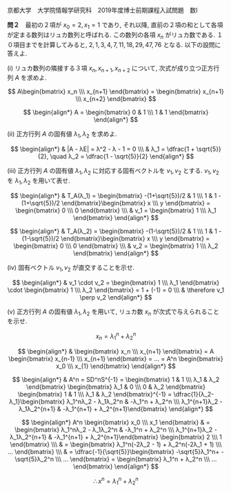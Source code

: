 京都大学　大学院情報学研究科　2019年度博士前期課程入試問題　数I

**問２**　最初の２項が $x_0 = 2, x_1 = 1$ であり, それ以降, 直前の２項の和として各項が定まる数列はリュカ数列と呼ばれる. この数列の各項 $x_n$ がリュカ数である. １０項目までを計算してみると, $2,1,3,4,7,11,18,29,47,76$ となる. 以下の設問に答えよ.

(i) リュカ数列の隣接する３項 $x_n, x_{n+1}, x_{n+2}$ について, 次式が成り立つ正方行列 $A$ を求めよ.

$$
    A\begin{bmatrix} x_n \\\ x_{n+1} \end{bmatrix} = \begin{bmatrix} x_{n+1} \\\ x_{n+2} \end{bmatrix}
$$

$$
    \begin{align*}
        A = \begin{bmatrix} 0 & 1 \\\ 1 & 1 \end{bmatrix}
    \end{align*}
$$

(ii) 正方行列 $A$ の固有値 $λ_1, λ_2$ を求めよ.

$$
    \begin{align*}
        & |A - λE| = λ^2 - λ - 1 = 0 \\\
        & λ_1 = \dfrac{1 + \sqrt{5}}{2}, \quad λ_2 = \dfrac{1 - \sqrt{5}}{2}
    \end{align*}
$$

(iii) 正方行列 $A$ の固有値 $λ_1, λ_2$ に対応する固有ベクトルを $v_1, v_2$ とする. $v_1, v_2$ を $λ_1, λ_2$ を用いて表せ.

$$
    \begin{align*}
        & T_A(λ_1) = \begin{bmatrix} -(1+\sqrt{5})/2 & 1 \\\ 1 & 1 - (1+\sqrt{5})/2 \end{bmatrix}\begin{bmatrix} x \\\ y \end{bmatrix} = \begin{bmatrix} 0 \\\ 0 \end{bmatrix} \\\
        & v_1 = \begin{bmatrix} 1 \\\ λ_1 \end{bmatrix} 
    \end{align*}
$$

$$
    \begin{align*}
        & T_A(λ_2) = \begin{bmatrix} -(1-\sqrt{5})/2 & 1 \\\ 1 & 1 - (1-\sqrt{5})/2 \end{bmatrix}\begin{bmatrix} x \\\ y \end{bmatrix} = \begin{bmatrix} 0 \\\ 0 \end{bmatrix} \\\
        & v_2 = \begin{bmatrix} 1 \\\ λ_2 \end{bmatrix} 
    \end{align*}
$$

(iv) 固有ベクトル $v_1,v_2$ が直交することを示せ.

$$
    \begin{align*}
        & v_1 \cdot v_2 = \begin{bmatrix} 1 \\\ λ_1 \end{bmatrix} \cdot  \begin{bmatrix} 1 \\\ λ_2 \end{bmatrix} = 1 + (-1) = 0 \\\
        & \therefore v_1 \perp v_2
    \end{align*}
$$

(v) 正方行列 $A$ の固有値 $λ_1, λ_2$ を用いて, リュカ数 $x_n$ が次式で与えられることを示せ.

$$
     x_n = λ_1^n + λ_2^n
$$

$$
    \begin{align*}
        & \begin{bmatrix} x_n \\\ x_{n+1} \end{bmatrix} = A \begin{bmatrix} x_{n-1} \\\ x_{n+1} \end{bmatrix} = ... = A^n \begin{bmatrix} x_0 \\\ x_{1} \end{bmatrix}
    \end{align*}
$$

$$
    \begin{align*}
        & A^n = SD^nS^{-1} = \begin{bmatrix} 1 & 1 \\\ λ_1 & λ_2 \end{bmatrix} \begin{bmatrix} λ_1 & 0 \\\ 0 & λ_2 \end{bmatrix}  \begin{bmatrix} 1 & 1 \\\ λ_1 & λ_2 \end{bmatrix}^{-1} = \dfrac{1}{λ_2-λ_1}\begin{bmatrix}  λ_1^nλ_2 - λ_1λ_2^n & -λ_1^n + λ_2^n \\\ λ_1^{n+1}λ_2 - λ_1λ_2^{n+1} & -λ_1^{n+1} + λ_2^{n+1}\end{bmatrix}
    \end{align*}
$$

$$
    \begin{align*}
        A^n \begin{bmatrix} x_0 \\\ x_1 \end{bmatrix} & = \begin{bmatrix}  λ_1^nλ_2 - λ_1λ_2^n & -λ_1^n + λ_2^n \\\ λ_1^{n+1}λ_2 - λ_1λ_2^{n+1} & -λ_1^{n+1} + λ_2^{n+1}\end{bmatrix} \begin{bmatrix} 2 \\\ 1 \end{bmatrix} \\\ & = \begin{bmatrix} λ_1^n(-2λ_2 - 1) + λ_2^n(-2λ_1 + 1) \\\ ...  \end{bmatrix} \\\ & =  \dfrac{-1}{\sqrt{5}}\begin{bmatrix} -\sqrt{5}λ_1^n+ -\sqrt{5}λ_2^n \\\ ... \end{bmatrix} =  \begin{bmatrix} λ_1^n + λ_2^n \\\ ... \end{bmatrix}
    \end{align*}
$$

$$
    \therefore x^n = λ_1^n + λ_2^n
$$